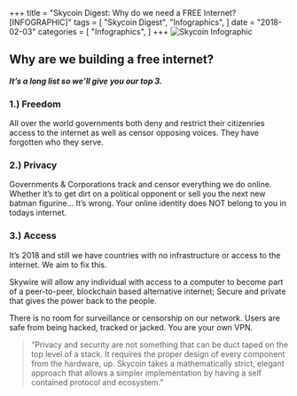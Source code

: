 +++
title = "Skycoin Digest: Why do we need a FREE Internet? [INFOGRAPHIC]"
tags = [
    "Skycoin Digest",
    "Infographics",
]
date = "2018-02-03"
categories = [
    "Infographics",
]
+++
![Skycoin Infographic](/img/Why-do-we-need-a-free-internet.jpg)

## Why are we building a free internet?

**_It’s a long list so we’ll give you our top 3._**

### 1.) Freedom 

 All over the world governments both deny and restrict their citizenries access to the internet as well as censor opposing voices. They have forgotten who they serve.

### 2.) Privacy

Governments & Corporations track and censor everything we do online. Whether it’s to get dirt on a political opponent or sell you the next new batman figurine… It’s wrong. Your online identity does NOT belong to you in todays internet.

### 3.) Access

It’s 2018 and still we have countries with no infrastructure or access to the internet. We aim to fix this.

Skywire will allow any individual with access to a computer to become part of a peer-to-peer, blockchain based alternative internet; Secure and private that gives the power back to the people.

There is no room for surveillance or censorship on our network. Users are safe from being hacked, tracked or jacked. You are your own VPN.

> “Privacy and security are not something that can be duct taped on the top level of a stack. It requires the proper design of every component from the hardware, up. Skycoin takes a mathematically strict, elegant approach that allows a simpler implementation by having a self contained protocol and ecosystem.”
